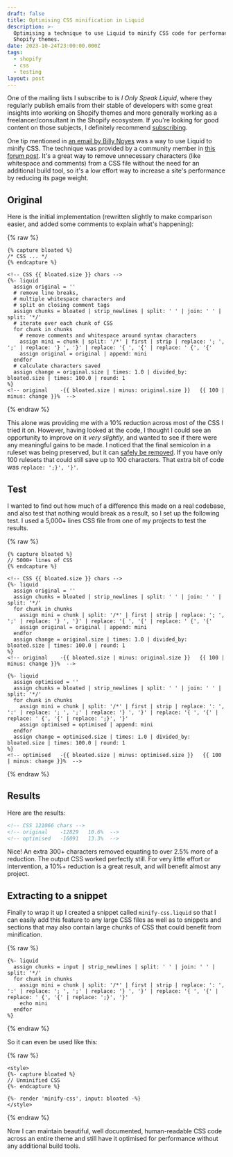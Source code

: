 ```yaml
---
draft: false
title: Optimising CSS minification in Liquid
description: >-
  Optimising a technique to use Liquid to minify CSS code for performance in
  Shopify themes.
date: 2023-10-24T23:00:00.000Z
tags:
  - shopify
  - css
  - testing
layout: post
---
```


One of the mailing lists I subscribe to is _I Only Speak Liquid_, where they regularly publish emails from their stable of developers with some great insights into working on Shopify themes and more generally working as a freelancer/consultant in the Shopify ecosystem. If you're looking for good content on those subjects, I definitely recommend [subscribing](https://ionlyspeakliquid.beehiiv.com/subscribe).

One tip mentioned in [an email by Billy Noyes](https://ionlyspeakliquid.beehiiv.com/p/speak-liquid-33-minify-css-liquid) was a way to use Liquid to minify CSS. The technique was provided by a community member in [this forum post](https://community.shopify.com/c/technical-q-a/tool-to-minify-css-liquid/m-p/1123337). It's a great way to remove unnecessary characters (like whitespace and comments) from a CSS file without the need for an additional build tool, so it's a low effort way to increase a site's performance by reducing its page weight.

## Original

Here is the initial implementation (rewritten slightly to make comparison easier, and added some comments to explain what's happening):

{% raw %}
```liquid
{% capture bloated %}
/* CSS ... */
{% endcapture %}

<!-- CSS {{ bloated.size }} chars -->
{%- liquid
  assign original = ''
  # remove line breaks,
  # multiple whitespace characters and
  # split on closing comment tags
  assign chunks = bloated | strip_newlines | split: ' ' | join: ' ' | split: '*/'
  # iterate over each chunk of CSS
  for chunk in chunks
    # remove comments and whitespace around syntax characters
    assign mini = chunk | split: '/*' | first | strip | replace: '; ', ';' | replace: '} ', '}' | replace: '{ ', '{' | replace: ' {', '{'
    assign original = original | append: mini
  endfor
  # calculate characters saved
  assign change = original.size | times: 1.0 | divided_by: bloated.size | times: 100.0 | round: 1
%}
<!-- original    -{{ bloated.size | minus: original.size }}   {{ 100 | minus: change }}%  -->
```
{% endraw %}

This alone was providing me with a 10% reduction across most of the CSS I tried it on. However, having looked at the code, I thought I could see an opportunity to improve on it _very slightly_, and wanted to see if there were any meaningful gains to be made. I noticed that the final semicolon in a ruleset was being preserved, but it can [safely be removed](https://css-tricks.com/css-basics-syntax-matters-syntax-doesnt/#aa-mostly-important-semicolons). If you have only 100 rulesets that could still save up to 100 characters. That extra bit of code was `replace: ';}', '}'`.

## Test

I wanted to find out how much of a difference this made on a real codebase, and also test that nothing would break as a result, so I set up the following test. I used a 5,000+ lines CSS file from one of my projects to test the results.

{% raw %}
```liquid
{% capture bloated %}
// 5000+ lines of CSS
{% endcapture %}

<!-- CSS {{ bloated.size }} chars -->
{%- liquid
  assign original = ''
  assign chunks = bloated | strip_newlines | split: ' ' | join: ' ' | split: '*/'
  for chunk in chunks
    assign mini = chunk | split: '/*' | first | strip | replace: '; ', ';' | replace: '} ', '}' | replace: '{ ', '{' | replace: ' {', '{'
    assign original = original | append: mini
  endfor
  assign change = original.size | times: 1.0 | divided_by: bloated.size | times: 100.0 | round: 1
%}
<!-- original    -{{ bloated.size | minus: original.size }}   {{ 100 | minus: change }}%  -->

{%- liquid
  assign optimised = ''
  assign chunks = bloated | strip_newlines | split: ' ' | join: ' ' | split: '*/'
  for chunk in chunks
    assign mini = chunk | split: '/*' | first | strip | replace: ': ', ':' | replace: '; ', ';' | replace: '} ', '}' | replace: '{ ', '{' | replace: ' {', '{' | replace: ';}', '}'
    assign optimised = optimised | append: mini
  endfor
  assign change = optimised.size | times: 1.0 | divided_by: bloated.size | times: 100.0 | round: 1
%}
<!-- optimised   -{{ bloated.size | minus: optimised.size }}   {{ 100 | minus: change }}%  -->

```
{% endraw %}

## Results

Here are the results:

```html
<!-- CSS 121066 chars -->
<!-- original    -12829   10.6%  -->
<!-- optimised   -16091   13.3%  -->
```

Nice! An extra 300+ characters removed equating to over 2.5% more of a reduction. The output CSS worked perfectly still. For very little effort or intervention, a 10%+ reduction is a great result, and will benefit almost any project.

## Extracting to a snippet

Finally to wrap it up I created a snippet called `minify-css.liquid` so that I can easily add this feature to any large CSS files as well as to snippets and sections that may also contain large chunks of CSS that could benefit from minification.

{% raw %}
```liquid
{%- liquid
  assign chunks = input | strip_newlines | split: ' ' | join: ' ' | split: '*/'
  for chunk in chunks
    assign mini = chunk | split: '/*' | first | strip | replace: ': ', ':' | replace: '; ', ';' | replace: '} ', '}' | replace: '{ ', '{' | replace: ' {', '{' | replace: ';}', '}'
    echo mini
  endfor
%}
```
{% endraw %}

So it can even be used like this:

{% raw %}
```liquid
<style>
{%- capture bloated %}
// Unminified CSS
{%- endcapture %}

{%- render 'minify-css', input: bloated -%}
</style>
```
{% endraw %}

Now I can maintain beautiful, well documented, human-readable CSS code across an entire theme and still have it optimised for performance without any additional build tools.
